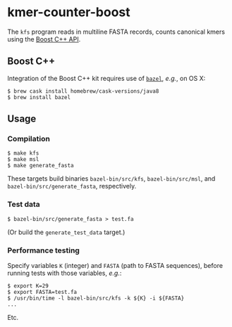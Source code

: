 # kmer-counter-boost

The `kfs` program reads in multiline FASTA records, counts canonical kmers using the [Boost C++ API](https://www.boost.org/).

## Boost C++

Integration of the Boost C++ kit requires use of [`bazel`](https://www.bazel.build/), *e.g.*, on OS X:

```
$ brew cask install homebrew/cask-versions/java8
$ brew install bazel
```

## Usage

### Compilation

```
$ make kfs
$ make msl
$ make generate_fasta
```

These targets build binaries `bazel-bin/src/kfs`, `bazel-bin/src/msl`, and `bazel-bin/src/generate_fasta`, respectively.

### Test data

```
$ bazel-bin/src/generate_fasta > test.fa
```

(Or build the `generate_test_data` target.)

### Performance testing

Specify variables `K` (integer) and `FASTA` (path to FASTA sequences), before running tests with those variables, *e.g.*:

```
$ export K=29
$ export FASTA=test.fa
$ /usr/bin/time -l bazel-bin/src/kfs -k ${K} -i ${FASTA}
...
```

Etc.